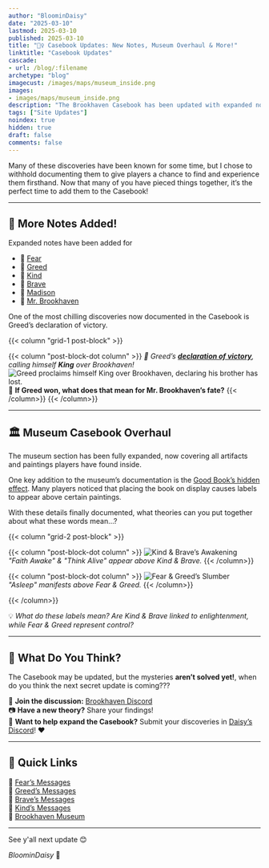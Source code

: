 ```yaml
---
author: "BloominDaisy"
date: "2025-03-10"
lastmod: 2025-03-10
published: 2025-03-10
title: "🕵️‍♀️ Casebook Updates: New Notes, Museum Overhaul & More!"
linktitle: "Casebook Updates"
cascade:
- url: /blog/:filename
archetype: "blog"
imagecust: /images/maps/museum_inside.png
images:
- images/maps/museum_inside.png
description: "The Brookhaven Casebook has been updated with expanded notes and a full museum overhaul, documenting hidden messages and artifacts that players have discovered."
tags: ["Site Updates"]
noindex: true
hidden: true
draft: false
comments: false
---
```


Many of these discoveries have been known for some time, but I chose to withhold documenting them to give players a chance to find and experience them firsthand. Now that many of you have pieced things together, it’s the perfect time to add them to the Casebook!

---

## **📜 More Notes Added!**  


Expanded notes have been added for 

- 📌 [Fear](/casebook/notes/fear/)
- 📌 [Greed](/casebook/notes/greed/)
- 📌 [Kind](/casebook/notes/kind/)
- 📌 [Brave](/casebook/notes/brave/)
- 📌 [Madison](/casebook/notes/madison/)
- 📌 [Mr. Brookhaven](/casebook/notes/mrbrookhaven/)

One of the most chilling discoveries now documented in the Casebook is Greed’s declaration of victory. 

{{< column "grid-1 post-block" >}}

{{< column "post-block-dot column" >}}
_📜 Greed’s [**declaration of victory**](/casebook/notes/greed/#i-am-king), calling himself **King** over Brookhaven!_
![Greed proclaims himself King over Brookhaven, declaring his brother has lost.](/images/agency_coffin_portal_quest/agency_dungeon_message_greed_declares_victory.webp)
👑 **If Greed won, what does that mean for Mr. Brookhaven’s fate?**
{{< /column>}}
{{< /column>}}

  

---

## **🏛️ Museum Casebook Overhaul**  
The museum section has been fully expanded, now covering all artifacts and paintings players have found inside.  

One key addition to the museum’s documentation is the [Good Book’s hidden effect](/casebook/museum/display_items/good_book). Many players noticed that placing the book on display causes labels to appear above certain paintings. 

With these details finally documented, what theories can you put together about what these words mean...?

{{< column "grid-2 post-block" >}}

{{< column "post-block-dot column" >}}
![Kind & Brave’s Awakening](/images/bh/museum_good_book_reveals_good.webp)  
*"Faith Awake" & "Think Alive" appear above Kind & Brave.*
{{< /column>}}

{{< column "post-block-dot column" >}}
![Fear & Greed’s Slumber](/images/bh/museum_good_book_reveals_asleep.webp)  
*"Asleep" manifests above Fear & Greed.*
{{< /column>}}

{{< /column>}}

💡 *What do these labels mean? Are Kind & Brave linked to enlightenment, while Fear & Greed represent control?*  

---

## **🧐 What Do You Think?**  
The Casebook may be updated, but the mysteries **aren’t solved yet!**, when do you think the next secret update is coming???  

💬 **Join the discussion:** [Brookhaven Discord](https://discord.gg/wolfpaqgames)  
📷 **Have a new theory?** Share your findings!  
📖 **Want to help expand the Casebook?** Submit your discoveries in [Daisy’s Discord](https://discord.gg/fxhXWgxcHV)! ❤️  

---

## **🔗 Quick Links**  
📌 [Fear’s Messages](/casebook/notes/fear/)  
📌 [Greed’s Messages](/casebook/notes/greed/)  
📌 [Brave’s Messages](/casebook/notes/brave/)  
📌 [Kind’s Messages](/casebook/notes/kind/)  
📌 [Brookhaven Museum](/casebook/museum/)  

---

See y'all next update :blush:

_BloominDaisy_ 💜
